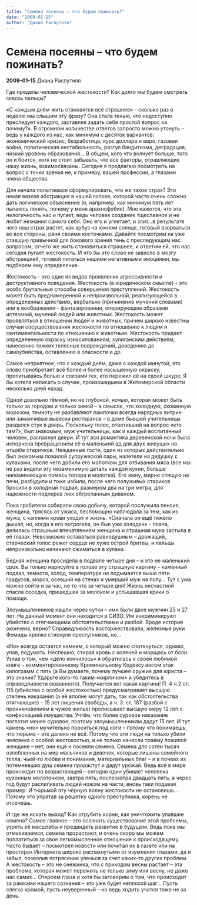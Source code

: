 ```yaml
---
title: "Семена посеяны – что будем пожинать?"
date: "2009-01-15"
author: "Диана Распутняя"
---
```


# Семена посеяны – что будем пожинать?

**2009-01-15** Диана Распутняя

Где пределы человеческой жестокости? Как долго мы будем смотреть сквозь пальцы? 

«С каждым днём жить становится всё страшнее» - сколько раз в неделю мы слышим эту фразу? Она стала тенью, что недоступно преследует каждого, заставляя задать себе простой вопрос «а почему?». В огромном количестве ответов запросто можно утонуть – ведь у каждого из нас, как минимум с десяток вариантов: экономический кризис, безработица, курс доллара и евро, газовая война, политическая нестабильность, разгул бандитизма, деградация, низкий уровень образования… В общем, кого что волнует больше, того он и боится, хотя не стоит забывать, что все факторы, отравляющие нашу жизнь, взаимосвязаны. Сегодня я предлагаю посмотреть на вопрос с точки зрения не, к примеру, вашей профессии, а глазами члена общества.

Для начала попытаемся сформулировать, что же такое страх? Это некая вязкая абстракция в нашей голове, которой часто очень сложно дать логическое объяснение (я, например, как минимум пять лет пытаюсь понять, почему у меня арахнофобия). Мне кажется, что эта нелогичность нас и пугает, ведь человек создание тщеславное и не любит незнания самого себя. Оно его и угнетает, и злит…в результате чего наш страх растет, как арбуз на южном солнце, готовый взорваться во все стороны, раня своими косточками. Давайте посмотрим на уже ставшую привычной для бокового зрения тень с преследующим нас вопросом, отчего же жить становиться страшнее, и ответим ей, что нас сегодня пугает жестокость. И что бы это слово не зависло в мозгу абстракцией, готовой питаться нашими негативными эмоциями, мы подберем ему определение.

Жестокость - это один из видов проявления агрессивности и деструктивного поведения. Жестокость (в юридическом смысле) - это особо брутальные способы совершения преступлений. Жестокость может быть преднамеренной и непроизвольной, реализующейся в определенных действиях, вербально (причинение мучений словами) или в воображении - фантазировании, оперирующем образами истязаний, мучений людей или животных. Жестокость может проявляться в отношении людей и животных, причем широко известны случаи сосуществования жестокости по отношению к людям и сентиментальности по отношению к животным. Жестокость придает определенную окраску изнасилованиям, хулиганским действиям, нанесению тяжких телесных повреждений, доведению до самоубийства, оставлению в опасности и др.

Самое неприятное, что с каждый днём, даже с каждой минутой, это слово приобретает всё более и более насыщенную окраску, пропитываясь болью и слезами тех, кто пережил её на своей шкуре. Я бы хотела написать о случае, произошедшем в Житомирской области несколько дней назад.

Одной довольно тёмной, но не глубокой, ночью, которая может быть только за городом и только зимой – в смысле, что холодную, скованную морозом, темноту не разбавляют лампочки всегда нарядных витрин или заманчивые вывески ресторанов – в доме бывшей учительницы раздался стук в дверь. Поскольку голос, ответивший на вопрос «кто там?», был знакомым, муж учительницы, как и каждый воспитанный человек, распахнул двери. И тут вся романтика деревенской ночи была испорчена превращением её в маленький ад для двух живущих на отшибе старичков. Нежданные гости, один из которых действительно был знакомым пожилой супружеской пары, налетели на дедушку с кулаками, после чего добили его молотком для отбивания мяса (все мы не раз видели эту незаменимую деталь каждой кухни, больше напоминающую помесь топора и молотка). Его жену, мирно спящую на печи, разбудили и тоже избили, после чего полуживых стариков бросили в холодный подвал, размером два на три метра, для надежности подперев люк обтрепанным диваном.

Пока грабители собирали свою добычу, которой послужила пенсия, женщина, трясясь от ужаса, беспомощно наблюдала за тем, как из мужа, с каплями крови уходит и жизнь. «Сначала он ещё тяжело дышал, но, когда я его потрогала, он был уже холоден» - плача, делилась страшным впечатлением женщина и страшная мука застыла в её глазах. Невозможно оставаться равнодушным – дрожащий, старческий голос режет сердце не хуже острой бритвы, и пальцы непроизвольно начинают сжиматься в кулаки.

Бедная женщина просидела в подвале четыре дня – и это не маленький срок. Вы только нарисуйте в голове эту страшную картину – каменный подвал, темнота, холод, температура не подымается выше пяти градусов, мороз, осевший на стенах и умерший муж на полу… Тут с ума можно сойти и за час, не то что за четыре дня! Жизнь несчастной спасла соседка, пришедшая за молоком и услышавшая крики о помощи.

Злоумышленников нашли через сутки – ими были двое мужчин 25 и 27 лет. На данный момент они находятся в СИЗО. Им инкриминируют убийство с отягчающими обстоятельствами и разбой. Вроде история окончена, верно? Справедливость восторжествовала, железные руки Фемиды крепко стиснули преступников, но…

«Но» всегда остается камнем, о который можно споткнуться, однако, упав, подумать. Неспешно, стирая кровь с коленей и морщась от боли. Узнав о том, чем «дело кончилось» я обратилась к своей любимой книге – комментированному Криминальному Кодексу весом этак килограмм с пять (а Вы думаете, почему лучшее оружие для юриста – это знания? Ударьте кого-то таким «кирпичом» и убедитесь в справедливости сказанного). Получается вот какая картина! П. 4 ч.2 ст. 115 (убийство с особой жестокостью) предусматривает высшую степень наказания (а её вполне могут дать, так как обстоятельства отягчающие) – 15 лет лишения свободы, а ч. 3. ст. 187 (разбой с проникновением в чужое жилье) прописывает высшую меру 12 лет с конфискацией имущества. Учтём, что более суровое наказание поглотит менее суровое, поэтому злоумышленникам дадут 15 лет. И тут камень «но» мучительно проситься под ноги – потому что понимаешь, что тюрьма – это далеко не всё. Потому что эти люди на только убили человека с особой жестокостью, и не только нанесли травму пожилой женщине – нет, они ещё и посеяли семена. Семена для сотен тысяч озлобленных на мир мальчиков и девочек, которые лишены семейного тепла, чьей-то любви и понимания, материальных благ – и в почвах их потемневших душ семена прорастут и дадут урожай. Ведь всё в мире происходит по возрастающей – сегодня один убивает человека кухонным молоточком, завтра пять, послезавтра двадцать пять, а через год будут распиливать людей ножом на части, вновь таки подавая пример. И тюрьмой эту чёрную волну жестокости не остановишь… Потому что упрятав за решетку одного преступника, корень не отсечешь.

И где же искать выход? Как отрубить корни, как уничтожить упавшие семена? Самое главное – это осознать существование этой проблемы, узреть её масштабы и предвидеть развитие в будущем. Ведь пока мы отмахиваемся, семена прорастают, и очень скоро мы можем поплатиться за свое легкомысленное отношение к происходящему. Часто бывает – посмотрел новости или почитал их в газете или на просторах Интернета широко распахнутыми от изумления глазами, да и забыл, позволив потрясение улечься за счет каких-то других проблем. А жестокость – это не снежинка, что с приходом весны растает – эта проблема, которая может пережить не только зиму или весну, но даже нас самих… Откроем глаза и хотя бы заговорим о том, что происходит за рамками нашего сознания – это уже будет неплохой шаг… Пусть слегка хромой, пусть неуверенный – но ведь ходить учатся тоже не за день.